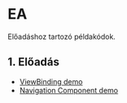 # EA
Előadáshoz tartozó példakódok.

## 1. Előadás
* [ViewBinding demo](EA1-ViewBindingDemo)
* [Navigation Component demo](EA1-NavComponentDemo)
